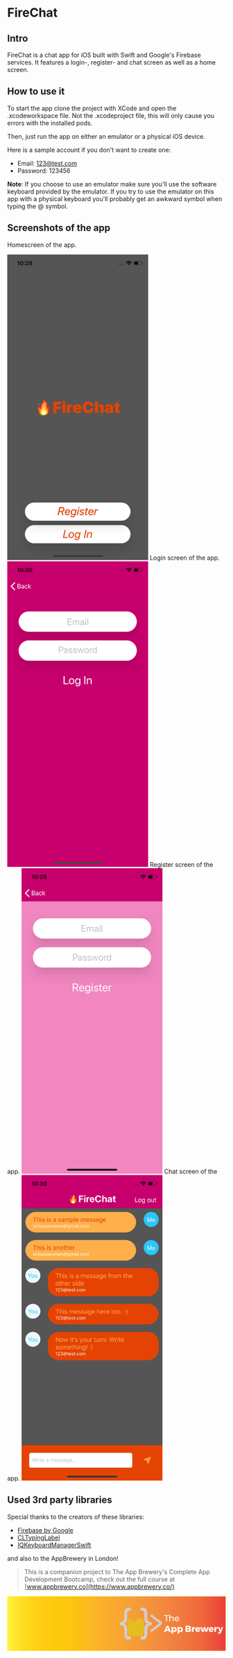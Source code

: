# FireChat

## Intro
FireChat is a chat app for iOS built with Swift and Google's Firebase services.
It features a login-, register- and chat screen as well as a home screen.

## How to use it
To start the app clone the project with XCode and open the .xcodeworkspace file.
Not the .xcodeproject file, this will only cause you errors with the installed pods.

Then, just run the app on either an emulator or a physical iOS device.

Here is a sample account if you don't want to create one:
+ Email: 123@test.com
+ Password: 123456

**Note**: If you choose to use an emulator make sure you'll use the software keyboard
provided by the emulator. If you try to use the emulator on this app with a physical keyboard
you'll probably get an awkward symbol when typing the @ symbol.

## Screenshots of the app
Homescreen of the app.

<img src="./Documentation/App_Home.png" alt="drawing" width="325"/>
Login screen of the app.

<img src="./Documentation/App_Login.png" alt="drawing" width="325"/>
Register screen of the app.

<img src="./Documentation/App_Register.png" alt="drawing" width="325"/>
Chat screen of the app.

<img src="./Documentation/App_Chat.png" alt="drawing" width="325"/>

## Used 3rd party libraries
Special thanks to the creators of these libraries:
+ [Firebase by Google](firebase.google.com)
+ [CLTypingLabel](https://cocoapods.org/pods/CLTypingLabel)
+ [IQKeyboardManagerSwift](https://cocoapods.org/pods/IQKeyboardManagerSwift)

and also to the AppBrewery in London!
>This is a companion project to The App Brewery's Complete App Development Bootcamp, check out the full course at [www.appbrewery.co](https://www.appbrewery.co/)

![End Banner](Documentation/AppBreweryBanner.png)
